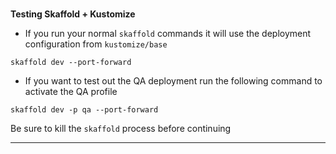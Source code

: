 

### 
**Testing Skaffold + Kustomize**



*   If you run your normal `skaffold` commands it will use the deployment configuration from `kustomize/base`


```
skaffold dev --port-forward

```



*   If you want to test out the QA deployment run the following command to activate the QA profile


```
skaffold dev -p qa --port-forward
```


Be sure to kill the `skaffold` process before continuing



---


